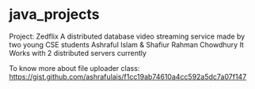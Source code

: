 # java_projects
Project: Zedflix
A distributed database video streaming service made by two young CSE students Ashraful Islam & Shafiur Rahman Chowdhury
It Works with 2 distributed servers currently

To know more about file uploader class:
https://gist.github.com/ashrafulais/f1cc19ab74610a4cc592a5dc7a07f147

